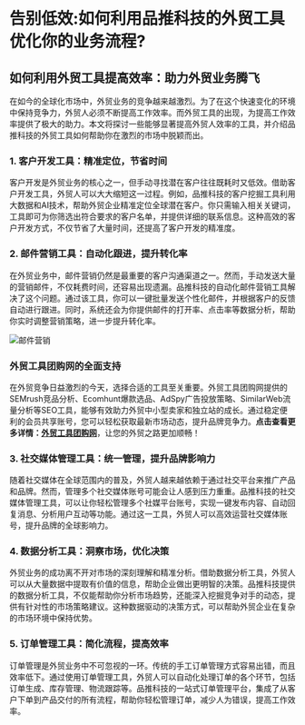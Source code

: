 # 告别低效:如何利用品推科技的外贸工具优化你的业务流程?

## 如何利用外贸工具提高效率：助力外贸业务腾飞

在如今的全球化市场中，外贸业务的竞争越来越激烈。为了在这个快速变化的环境中保持竞争力，外贸人必须不断提高工作效率。而外贸工具的出现，为提高工作效率提供了极大的助力。本文将探讨一些能够显著提高外贸人效率的工具，并介绍品推科技的外贸工具如何帮助你在激烈的市场中脱颖而出。

### 1. 客户开发工具：精准定位，节省时间

客户开发是外贸业务的核心之一，但手动寻找潜在客户往往既耗时又低效。借助客户开发工具，外贸人可以大大缩短这一过程。例如，品推科技的客户挖掘工具利用大数据和AI技术，帮助外贸企业精准定位全球潜在客户。你只需输入相关关键词，工具即可为你筛选出符合要求的客户名单，并提供详细的联系信息。这种高效的客户开发方式，不仅节省了大量时间，还提高了客户开发的精准度。

### 2. 邮件营销工具：自动化跟进，提升转化率

在外贸业务中，邮件营销仍然是最重要的客户沟通渠道之一。然而，手动发送大量的营销邮件，不仅耗费时间，还容易出现遗漏。品推科技的自动化邮件营销工具解决了这个问题。通过该工具，你可以一键批量发送个性化邮件，并根据客户的反馈自动进行跟进。同时，系统还会为你提供邮件的打开率、点击率等数据分析，帮助你实时调整营销策略，进一步提升转化率。

![邮件营销](https://blog.pintreel.com/wp-content/uploads/2024/08/%E9%82%AE%E4%BB%B6%E5%8F%91%E9%80%81%E8%AF%A6%E6%83%85-1024x584.png)

### 外贸工具团购网的全面支持

在外贸竞争日益激烈的今天，选择合适的工具至关重要。外贸工具团购网提供的SEMrush竞品分析、Ecomhunt爆款选品、AdSpy广告投放策略、SimilarWeb流量分析等SEO工具，能够有效助力外贸中小型卖家和独立站的成长。通过稳定便利的会员共享账号，您可以轻松获取最新市场动态，提升品牌竞争力。**点击查看更多详情：[外贸工具团购网](https://bit.ly/waimao518)**，让您的外贸之路更加顺畅！

### 3. 社交媒体管理工具：统一管理，提升品牌影响力

随着社交媒体在全球范围内的普及，外贸人越来越依赖于通过社交平台来推广产品和品牌。然而，管理多个社交媒体账号可能会让人感到压力重重。品推科技的社交媒体管理工具，可以让你轻松管理多个社媒平台账号，实现一键发布内容、自动回复消息、分析用户互动等功能。通过这一工具，外贸人可以高效运营社交媒体账号，提升品牌的全球影响力。

### 4. 数据分析工具：洞察市场，优化决策

外贸业务的成功离不开对市场的深刻理解和精准分析。借助数据分析工具，外贸人可以从大量数据中提取有价值的信息，帮助企业做出更明智的决策。品推科技提供的数据分析工具，不仅能帮助你分析市场趋势，还能深入挖掘竞争对手的动态，提供有针对性的市场策略建议。这种数据驱动的决策方式，可以帮助外贸企业在复杂的市场环境中保持优势。

### 5. 订单管理工具：简化流程，提高效率

订单管理是外贸业务中不可忽视的一环。传统的手工订单管理方式容易出错，而且效率低下。通过使用订单管理工具，外贸人可以自动化处理订单的各个环节，包括订单生成、库存管理、物流跟踪等。品推科技的一站式订单管理平台，集成了从客户下单到产品交付的所有流程，帮助你轻松管理订单，减少人为错误，提高工作效率。

